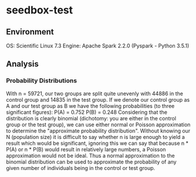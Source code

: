 # seedbox-test

## Environment 
OS: Scientific Linux 7.3
Engine: Apache Spark 2.2.0 (Pyspark - Python 3.5.1)

## Analysis

### Probability Distributions
With n = 59721, our two groups are split quite unevenly with 44886 in the control group and 14835 in the test group.
If we denote our control group as A and our test group as B we have the following probabilities (to three significant figures):
P(A) = 0.752
P(B) = 0.248
Considering that the distribution is clearly binomial (dichotomy: you are either in the control group or the test group), we can use either normal or Poisson approximation to determine the "approximate probability distribution". Without knowing our N (population size) it is difficult to say whether n is large enough to yield a result which would be significant, ignoring this we can say that because n * P(A) or n * P(B) would result in relatively large numbers, a Poisson approximation would not be ideal. Thus a normal approximation to the binomial distribution can be used to approximate the probability of any given number of individuals being in the control or test group.